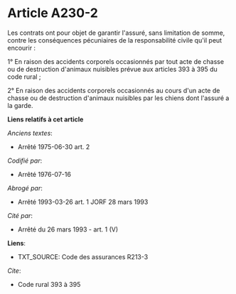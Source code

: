 # Article A230-2

Les contrats ont pour objet de garantir l'assuré, sans limitation de somme, contre les conséquences pécuniaires de la
responsabilité civile qu'il peut encourir :

1° En raison des accidents corporels occasionnés par tout acte de chasse ou de destruction d'animaux nuisibles prévue aux
articles 393 à 395 du code rural ;

2° En raison des accidents corporels occasionnés au cours d'un acte de chasse ou de destruction d'animaux nuisibles par les
chiens dont l'assuré a la garde.

**Liens relatifs à cet article**

_Anciens textes_:

  - Arrêté 1975-06-30 art. 2

_Codifié par_:

  - Arrêté 1976-07-16

_Abrogé par_:

  - Arrêté 1993-03-26 art. 1 JORF 28 mars 1993

_Cité par_:

  - Arrêté du 26 mars 1993 - art. 1 (V)

**Liens**:

  - TXT_SOURCE: Code des assurances R213-3

_Cite_:

  - Code rural 393 à 395

